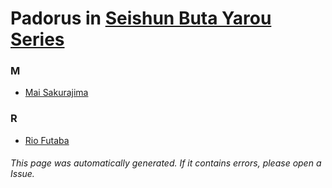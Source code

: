 # Padorus in [Seishun Buta Yarou Series](https://myanimelist.net/manga/70399/Seishun_Buta_Yarou_Series)

### M
* [Mai Sakurajima](https://github.com/shadow578/Project-Padoru/blob/master/table-of-contents/characters/MaiSakurajima.md)

### R
* [Rio Futaba](https://github.com/shadow578/Project-Padoru/blob/master/table-of-contents/characters/RioFutaba.md)

###### This page was automatically generated. If it contains errors, please open a Issue.
